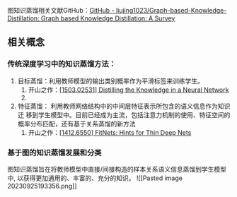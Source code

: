 图知识蒸馏相关文献GitHub：[GitHub - liujing1023/Graph-based-Knowledge-Distillation: Graph based Knowledge Distillation: A Survey](https://github.com/liujing1023/Graph-based-Knowledge-Distillation)

## 相关概念
### 传统深度学习中的知识蒸馏方法：
1. 目标蒸馏：利用教师模型的输出类别概率作为平滑标签来训练学生。
	1. 开山之作：[[1503.02531] Distilling the Knowledge in a Neural Network](https://arxiv.org/abs/1503.02531)
	2. 
2. 特征蒸馏： 利用教师网络结构中的中间层特征表示所包含的语义信息作为知识迁 移到学生模型中。目前已经成为主流，包括注意力机制的使用、特征空间的概率分布匹配，还有基于关系蒸馏的新方法
	1. 开山之作：[[1412.6550] FitNets: Hints for Thin Deep Nets](https://arxiv.org/abs/1412.6550)

### 基于图的知识蒸馏发展和分类
图知识蒸馏旨在将教师模型中直接/间接构造的样本关系语义信息蒸馏到学生模型中, 以获得更加通用的、丰富的、充分的知识。
![[Pasted image 20230925193356.png]]
